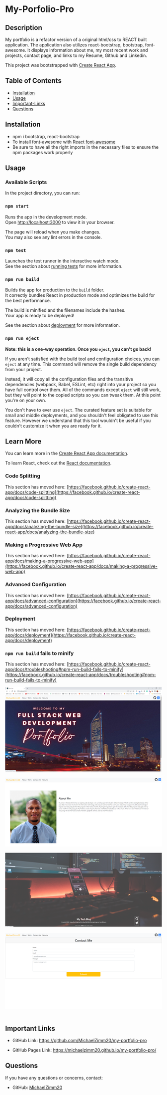 # My-Porfolio-Pro

## Description

My portfolio is a refactor version of a original html/css to REACT built application. The application also utilizes react-bootstrap, bootstrap, font-awesome. It displays information about me, my most recent work and projects, contact page, and links to my Resume, Github and Linkedin.


This project was bootstrapped with [Create React App](https://github.com/facebook/create-react-app).


  ## Table of Contents 
  * [Installation](#installation)
  * [Usage](#usage)
  * [Important-Links](#Important-Links)
  * [Questions](#questions)

## Installation 
* npm i bootstrap, react-bootstrap
* To install font-awesome with React [font-awesome](https://fontawesome.com/docs/web/use-with/react/)
* Be sure to have all the right imports in the necessary files to ensure the npm packages work properly

## Usage
### Available Scripts

In the project directory, you can run:

### `npm start`

Runs the app in the development mode.\
Open [http://localhost:3000](http://localhost:3000) to view it in your browser.

The page will reload when you make changes.\
You may also see any lint errors in the console.

### `npm test`

Launches the test runner in the interactive watch mode.\
See the section about [running tests](https://facebook.github.io/create-react-app/docs/running-tests) for more information.

### `npm run build`

Builds the app for production to the `build` folder.\
It correctly bundles React in production mode and optimizes the build for the best performance.

The build is minified and the filenames include the hashes.\
Your app is ready to be deployed!

See the section about [deployment](https://facebook.github.io/create-react-app/docs/deployment) for more information.

### `npm run eject`

**Note: this is a one-way operation. Once you `eject`, you can't go back!**

If you aren't satisfied with the build tool and configuration choices, you can `eject` at any time. This command will remove the single build dependency from your project.

Instead, it will copy all the configuration files and the transitive dependencies (webpack, Babel, ESLint, etc) right into your project so you have full control over them. All of the commands except `eject` will still work, but they will point to the copied scripts so you can tweak them. At this point you're on your own.

You don't have to ever use `eject`. The curated feature set is suitable for small and middle deployments, and you shouldn't feel obligated to use this feature. However we understand that this tool wouldn't be useful if you couldn't customize it when you are ready for it.

## Learn More

You can learn more in the [Create React App documentation](https://facebook.github.io/create-react-app/docs/getting-started).

To learn React, check out the [React documentation](https://reactjs.org/).

### Code Splitting

This section has moved here: [https://facebook.github.io/create-react-app/docs/code-splitting](https://facebook.github.io/create-react-app/docs/code-splitting)

### Analyzing the Bundle Size

This section has moved here: [https://facebook.github.io/create-react-app/docs/analyzing-the-bundle-size](https://facebook.github.io/create-react-app/docs/analyzing-the-bundle-size)

### Making a Progressive Web App

This section has moved here: [https://facebook.github.io/create-react-app/docs/making-a-progressive-web-app](https://facebook.github.io/create-react-app/docs/making-a-progressive-web-app)

### Advanced Configuration

This section has moved here: [https://facebook.github.io/create-react-app/docs/advanced-configuration](https://facebook.github.io/create-react-app/docs/advanced-configuration)

### Deployment

This section has moved here: [https://facebook.github.io/create-react-app/docs/deployment](https://facebook.github.io/create-react-app/docs/deployment)

### `npm run build` fails to minify

This section has moved here: [https://facebook.github.io/create-react-app/docs/troubleshooting#npm-run-build-fails-to-minify](https://facebook.github.io/create-react-app/docs/troubleshooting#npm-run-build-fails-to-minify)


![Portfolio Pro Screenshot](assets/images/Picture1.png)
 <br/><br/>
![Portfolio Pro Screenshot](assets/images/Picture2.png)
 <br/><br/>
 ![Portfolio Pro Screenshot](assets/images/Picture3.png)
 <br/><br/>
 ![Portfolio Pro Screenshot](assets/images/Picture4.png)
 <br/><br/>

 ## Important Links 
* GitHub Link: https://github.com/MichaelZimm20/my-portfolio-pro

* GitHub Pages Link: https://michaelzimm20.github.io/my-portfolio-pro/

## Questions 
  If you have any questions or concerns, contact:
  * GitHub: [MichaelZimm20](https://github.com/MichaelZimm20)